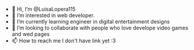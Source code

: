 - 👋 Hi, I’m @LuisaLopera115
- 👀 I’m interested in web developer.
- 🌱 I’m currently learning engineer in digital entertainment designs
- 💞️ I’m looking to collaborate with people who love develope video games and wed pages 
- 📫 How to reach me I don't have link yet :3

<!---
LuisaLopera115/LuisaLopera115 is a ✨ special ✨ repository because its `README.md` (this file) appears on your GitHub profile.
You can click the Preview link to take a look at your changes.
--->
